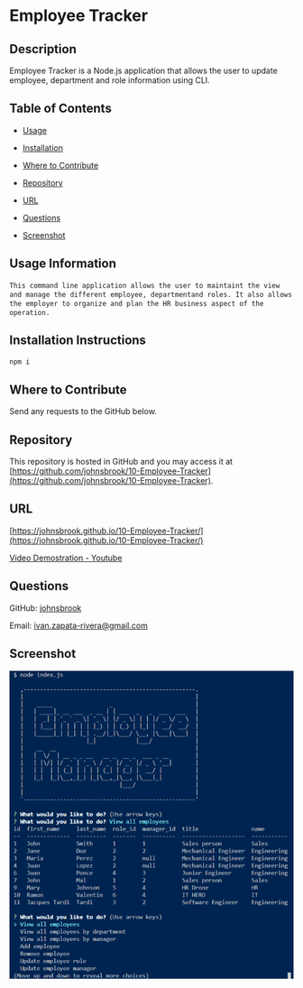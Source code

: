 
# Employee Tracker  


## Description 
 
Employee Tracker is a Node.js application that allows the user to update employee, department and role information using CLI. 


## Table of Contents 


* [Usage](#usage-information) 

* [Installation](#installation-instructions) 

* [Where to Contribute](#where-to-contribute) 

* [Repository](#repository) 

* [URL](#url) 

* [Questions](#questions) 

* [Screenshot](#screenshot) 


## Usage Information 
 
    This command line application allows the user to maintaint the view and manage the different employee, departmentand roles. It also allows the employer to organize and plan the HR business aspect of the operation. 


## Installation Instructions 
 
    npm i 


## Where to Contribute 
 
Send any requests to the GitHub below.  


## Repository 
 
This repository is hosted in GitHub and you may access it at [https://github.com/johnsbrook/10-Employee-Tracker](https://github.com/johnsbrook/10-Employee-Tracker). 


## URL 
 
[https://johnsbrook.github.io/10-Employee-Tracker/](https://johnsbrook.github.io/10-Employee-Tracker/)

[Video Demostration - Youtube](https://youtu.be/Cff3_Yf4Lhg)

## Questions 
 
GitHub: [johnsbrook](https://github.com/johnsbrook) 
 
Email: [ivan.zapata-rivera@gmail.com](mailto:ivan.zapata-rivera@gmail.com)

## Screenshot 
 
![Getting Started](assets/images/screenshot.PNG) 
 
